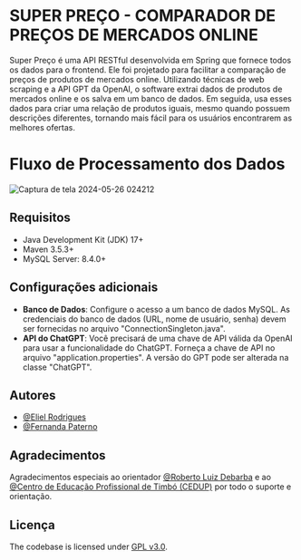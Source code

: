 # SUPER PREÇO - COMPARADOR DE PREÇOS DE MERCADOS ONLINE

Super Preço é uma API RESTful desenvolvida em Spring que fornece todos os dados para o frontend. Ele foi projetado para facilitar a comparação de preços de produtos de mercados online. Utilizando técnicas de web scraping e a API GPT da OpenAI, o software extrai dados de produtos de mercados online e os salva em um banco de dados. Em seguida, usa esses dados para criar uma relação de produtos iguais, mesmo quando possuem descrições diferentes, tornando mais fácil para os usuários encontrarem as melhores ofertas.

# Fluxo de Processamento dos Dados
![Captura de tela 2024-05-26 024212](https://github.com/eliel-dev/Super_Preco-Product-Comparator-with-chatgpt/assets/126355234/894f18d2-fccc-4823-aa8e-6c0f63f19ccd)

## Requisitos

- Java Development Kit (JDK) 17+
- Maven 3.5.3+
- MySQL Server: 8.4.0+

## Configurações adicionais

- **Banco de Dados**:
  Configure o acesso a um banco de dados MySQL.
  As credenciais do banco de dados (URL, nome de usuário, senha) devem ser fornecidas no arquivo "ConnectionSingleton.java".
- **API do ChatGPT**:
  Você precisará de uma chave de API válida da OpenAI para usar a funcionalidade do ChatGPT.
  Forneça a chave de API no arquivo "application.properties".
  A versão do GPT pode ser alterada na classe "ChatGPT".

## Autores

- [@Eliel Rodrigues](https://github.com/eliel-dev)
- [@Fernanda Paterno](https://github.com/Fernandafp)

## Agradecimentos
Agradecimentos especiais ao orientador [@Roberto Luiz Debarba](https://github.com/RobertoDebarba) e ao [@Centro de Educação Profissional de Timbó (CEDUP)](https://github.com/GitCedup) por todo o suporte e orientação.

## Licença

The codebase is licensed under [GPL v3.0](http://www.gnu.org/licenses/gpl-3.0.html).
